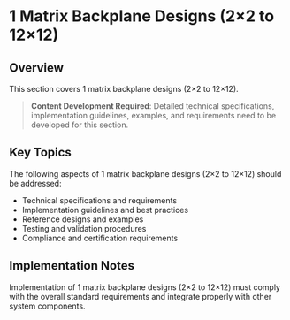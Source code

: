 # 1 Matrix Backplane Designs (2×2 to 12×12)

## Overview

This section covers 1 matrix backplane designs (2×2 to 12×12).

> **Content Development Required**: Detailed technical specifications, implementation guidelines, examples, and requirements need to be developed for this section.

## Key Topics

The following aspects of 1 matrix backplane designs (2×2 to 12×12) should be addressed:

- Technical specifications and requirements
- Implementation guidelines and best practices
- Reference designs and examples
- Testing and validation procedures
- Compliance and certification requirements

## Implementation Notes

Implementation of 1 matrix backplane designs (2×2 to 12×12) must comply with the overall standard requirements and integrate properly with other system components.

